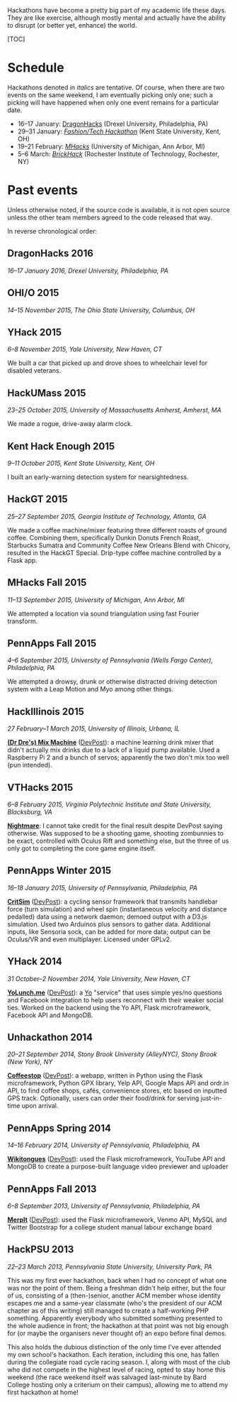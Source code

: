 Hackathons have become a pretty big part of my academic life these days. They are like exercise, although mostly mental and actually have the ability to disrupt (or better yet, enhance) the world.

[TOC]

# Schedule

Hackathons denoted in _italics_ are tentative. Of course, when there are two events on the same weekend, I am eventually picking only one; such a picking will have happened when only one event remains for a particular date.

* 16&ndash;17&nbsp;January: [DragonHacks](http://dragonhacks.io/) (Drexel University, Philadelphia, PA)
* 29&ndash;31&nbsp;January: [_Fashion/Tech Hackathon_](http://www.fashiontechhackathon.com/) (Kent State University, Kent, OH)
* 19&ndash;21&nbsp;February: [_MHacks_](http://mhacks.org/) (University of Michigan, Ann Arbor, MI)
* 5&ndash;6&nbsp;March: [_BrickHack_](https://brickhack.io/) (Rochester Institute of Technology, Rochester, NY)

# Past events

Unless otherwise noted, if the source code is available, it is not open source unless the other team members agreed to the code released that way.

In reverse chronological order:

## DragonHacks&nbsp;2016
_16&ndash;17&nbsp;January 2016, Drexel University, Philadelphia, PA_

## OHI/O&nbsp;2015
_14&ndash;15&nbsp;November 2015, The Ohio State University, Columbus, OH_

## YHack&nbsp;2015
_6&ndash;8&nbsp;November 2015, Yale University, New Haven, CT_

We built a car that picked up and drove shoes to wheelchair level for disabled veterans.

## HackUMass&nbsp;2015
_23&ndash;25&nbsp;October 2015, University of Massachusetts Amherst, Amherst, MA_

We made a rogue, drive-away alarm clock.

## Kent Hack Enough&nbsp;2015
_9&ndash;11&nbsp;October 2015, Kent State University, Kent, OH_

I built an early-warning detection system for nearsightedness.

## HackGT&nbsp;2015
_25&ndash;27&nbsp;September 2015, Georgia Institute of Technology, Atlanta, GA_

We made a coffee machine/mixer featuring three different roasts of ground coffee. Combining them, specifically Dunkin Donuts French Roast, Starbucks Sumatra and Community Coffee New Orleans Blend with Chicory, resulted in the HackGT Special. Drip-type coffee machine controlled by a Flask app.

## MHacks Fall&nbsp;2015
_11&ndash;13&nbsp;September 2015, University of Michigan, Ann Arbor, MI_

We attempted a location via sound triangulation using fast Fourier transform.

## PennApps Fall&nbsp;2015
_4&ndash;6&nbsp;September 2015, University of Pennsylvania (Wells Fargo Center), Philadelphia, PA_

We attempted a drowsy, drunk or otherwise distracted driving detection system with a Leap Motion and Myo among other things.

## HackIllinois&nbsp;2015
_27&nbsp;February&ndash;1&nbsp;March 2015, University of Illinois, Urbana, IL_

**[(Dr Dre's) Mix Machine](https://git.vishwin.info/mixmachinebydre.git/)** ([DevPost](http://devpost.com/software/mix-machine)): a machine learning drink mixer that didn't actually mix drinks due to a lack of a liquid pump available. Used a Raspberry Pi&nbsp;2 and a bunch of servos; apparently the two don't mix too well (pun intended).

## VTHacks&nbsp;2015
_6&ndash;8&nbsp;February 2015, Virginia Polytechnic Institute and State University, Blacksburg, VA_

**[Nightmare](http://devpost.com/software/nightmare-wu3ob)**: I cannot take credit for the final result despite DevPost saying otherwise. Was supposed to be a shooting game, shooting zombunnies to be exact, controlled with Oculus Rift and something else, but the three of us only got to completing the core game engine itself.

## PennApps Winter&nbsp;2015
_16&ndash;18&nbsp;January 2015, University of Pennsylvania, Philadelphia, PA_

**[CritSim](https://github.com/Knyte/CritSim)** ([DevPost](http://devpost.com/software/critsim)): a cycling sensor framework that transmits handlebar force (turn simulation) and wheel spin (instantaneous velocity and distance pedalled) data using a network daemon; demoed output with a D3.js simulation. Used two Arduinos plus sensors to gather data. Additional inputs, like Sensoria sock, can be added for more data; output can be Oculus/VR and even multiplayer. Licensed under GPLv2.

## YHack&nbsp;2014
_31&nbsp;October&ndash;2&nbsp;November 2014, Yale University, New Haven, CT_

**[YoLunch.me](https://git.vishwin.info/YoLunch.git/)** ([DevPost](http://devpost.com/software/yolunch-me)): a [Yo](http://justyo.co) "service" that uses simple yes/no questions and Facebook integration to help users reconnect with their weaker social ties. Worked on the backend using the Yo API, Flask microframework, Facebook API and MongoDB.

## Unhackathon&nbsp;2014
_20&ndash;21&nbsp;September 2014, Stony Brook University (AlleyNYC), Stony Brook (New York), NY_

**[Coffeestop](https://git.vishwin.info/coffeestop.git/)** ([DevPost](http://devpost.com/software/coffeestop)): a webapp, written in Python using the Flask microframework, Python GPX library, Yelp API, Google Maps API and ordr.in API, to find coffee shops, cafés, convenience stores, etc based on inputted GPS track. Optionally, users can order their food/drink for serving just-in-time upon arrival.

## PennApps Spring&nbsp;2014
_14&ndash;16&nbsp;February 2014, University of Pennsylvania, Philadelphia, PA_

**[Wikitongues](https://git.vishwin.info/flask-wikitongues.git/)** ([DevPost](http://devpost.com/software/wikitongues)): used the Flask microframework, YouTube API and MongoDB to create a purpose-built language video previewer and uploader

## PennApps Fall&nbsp;2013
_6&ndash;8&nbsp;September 2013, University of Pennsylvania, Philadelphia, PA_

**[MerpIt](https://git.vishwin.info/merpIt.git/)** ([DevPost](http://devpost.com/software/merpit)): used the Flask microframework, Venmo API, MySQL and Twitter Bootstrap for a college student manual labour exchange board

## HackPSU&nbsp;2013
_22&ndash;23&nbsp;March 2013, Pennsylvania State University, University Park, PA_

This was my first ever hackathon, back when I had no concept of what one was nor the point of them. Being a freshman didn't help either, but the four of us, consisting of a (then-)senior, another ACM member whose identity escapes me and a same-year classmate (who's the president of our ACM chapter as of this writing) still managed to create a half-working PHP something. Apparently everybody who submitted something presented to the whole audience in front; the hackathon at that point was not big enough for (or maybe the organisers never thought of) an expo before final demos.

This also holds the dubious distinction of the only time I've ever attended my own school's hackathon. Each iteration, including this one, has fallen during the collegiate road cycle racing season. I, along with most of the club who did not compete in the highest level of racing, opted to stay home this weekend (the race weekend itself was salvaged last-minute by Bard College hosting only a criterium on their campus), allowing me to attend my first hackathon at home!
